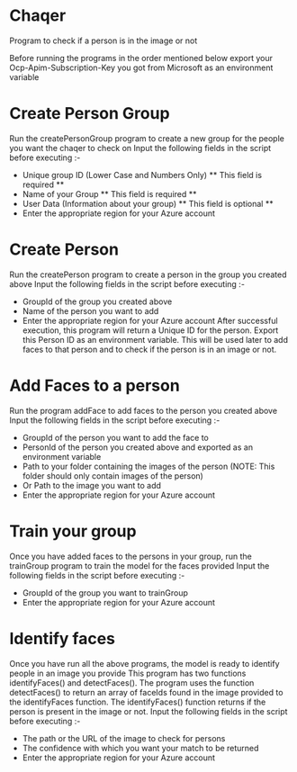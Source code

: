 # Chaqer
Program to check if a person is in the image or not

Before running the programs in the order mentioned below export your Ocp-Apim-Subscription-Key you got from Microsoft as an environment variable

# Create Person Group
Run the createPersonGroup program to create a new group for the people you want the chaqer to check on
Input the following fields in the script before executing :-
- Unique group ID (Lower Case and Numbers Only) ** This field is required **
- Name of your Group ** This field is required **
- User Data (Information about your group) ** This field is optional **
- Enter the appropriate region for your Azure account

# Create Person
Run the createPerson program to create a person in the group you created above
Input the following fields in the script before executing :-
- GroupId of the group you created above
- Name of the person you want to add
- Enter the appropriate region for your Azure account
After successful execution, this program will return a Unique ID for the person. Export this Person ID as an environment variable. This will be used later to add faces to that person and to check if the person is in an image or not.

# Add Faces to a person
Run the program addFace to add faces to the person you created above
Input the following fields in the script before executing :-
- GroupId of the person you want to add the face to
- PersonId of the person you created above and exported as an environment variable
- Path to your folder containing the images of the person (NOTE: This folder should only contain images of the person)
- Or Path to the image you want to add
- Enter the appropriate region for your Azure account

# Train your group
Once you have added faces to the persons in your group, run the trainGroup program to train the model for the faces provided
Input the following fields in the script before executing :-
- GroupId of the group you want to trainGroup
- Enter the appropriate region for your Azure account

# Identify faces
Once you have run all the above programs, the model is ready to identify people in an image you provide
This program has two functions identifyFaces() and detectFaces(). The program uses the function detectFaces() to return an array of faceIds found in the image provided to the identifyFaces function. The identifyFaces() function returns if the person is present in the image or not.
Input the following fields in the script before executing :-
- The path or the URL of the image to check for persons
- The confidence with which you want your match to be returned
- Enter the appropriate region for your Azure account
